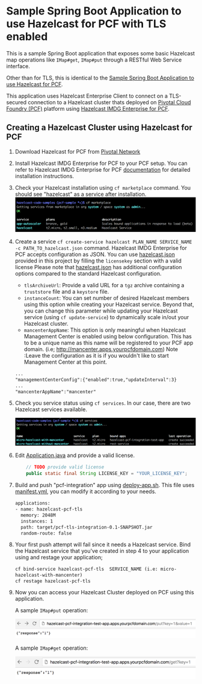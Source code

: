 # Sample Spring Boot Application to use Hazelcast for PCF with TLS enabled

This is a sample Spring Boot application that exposes some basic Hazelcast map operations like `IMap#get`, `IMap#put`
through a RESTful Web Service interface.

Other than for TLS, this is identical to the [Sample Spring Boot Application to use Hazelcast for PCF](../../hazelcast-integration/pcf-integration/README.md).

This application uses Hazelcast Enterprise Client to connect on a TLS-secured connection to a Hazelcast cluster thats deployed on 
[Pivotal Cloud Foundry (PCF)](https://pivotal.io/platform) platform using [Hazelcast IMDG Enterprise for PCF](https://network.pivotal.io/).

## Creating a Hazelcast Cluster using Hazelcast for PCF

1) Download Hazelcast for PCF from [Pivotal Network](https://network.pivotal.io/)

2) Install Hazelcast IMDG Enterprise for PCF to your PCF setup. You can refer to Hazelcast IMDG Enterprise for PCF [documentation](https://docs.pivotal.io/partners/hazelcast/) for detailed installation instructions.

3) Check your Hazelcast installation using `cf marketplace` command. You should see "hazelcast" as a service after installation.
    ![cf-marketplace](markdown/images/cf-marketplace.png)

4) Create a service `cf create-service hazelcast PLAN_NAME SERVICE_NAME -c PATH_TO_hazelcast.json` command. Hazelcast IMDG Enterprise for PCF accepts configuration as JSON. You can use 
    [hazelcast.json](hazelcast.json)  provided in this project by filling the `licensekey` section with a valid license
    Please note that [hazelcast.json](hazelcast.json) has additional configuration options compared to the standard Hazelcast configuration.
    - `tlsArchiveUrl`: Provide a valid URL for a `tgz` archive containing a `truststore` file and a `keystore` file.
    - `instanceCount`: You can set number of desired Hazelcast members using this option while creating your Hazelcast service. 
    Beyond that, you can change this parameter while updating your Hazelcast service (using `cf update-service`) to dynamically 
    scale in/out your Hazelcast cluster.
    - `mancenterAppName`: This option is only meaningful when Hazelcast Management Center is enabled using below configuration.
     This has to be a unique name as this name will be registered to your PCF app domain. (i.e; http://mancenter.apps.yourpcfdomain.com)
     Note :Leave the configuration as it is if you wouldn't like to start Management Center at this point.
    ```
    ...
    "managementCenterConfig":{"enabled":true,"updateInterval":3}
    ...
    "mancenterAppName":"mancenter"
    ```

5) Check you service status using `cf services`. In our case, there are two Hazelcast services available.

    ![cf-services](markdown/images/cf-services.png)

6) Edit [Application.java](src/main/java/com/hazelcast/pcf/integration/Application.java) and provide a valid license.

    ```java
        // TODO provide valid license
        public static final String LICENSE_KEY = "YOUR_LICENSE_KEY";
    ```

7) Build and push "pcf-integration" app using [deploy-app.sh](deploy-app.sh). This file uses [manifest.yml](manifest.yml),
you can modify it according to your needs.

    ```
    applications:
    - name: hazelcast-pcf-tls
      memory: 2048M
      instances: 1
      path: target/pcf-tls-integration-0.1-SNAPSHOT.jar
      random-route: false
    ```

8) Your first push attempt will fail since it needs a Hazelcast service. 
    Bind the Hazelcast service that you've created in step 4 to your application using and restage your application;
    ```
    cf bind-service hazelcast-pcf-tls  SERVICE_NAME (i.e: micro-hazelcast-with-mancenter)
    cf restage hazelcast-pcf-tls
    ```

9) Now you can access your Hazelcast Cluster deployed on PCF using this application.
  
    A sample `IMap#put` operation:
    
    ![put-operation](markdown/images/put-operation.png)
    
    A sample `IMap#get` operation:
    
    ![get-operation](markdown/images/get-operation.png)
  


